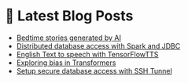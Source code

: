 # 📩 Latest Blog Posts
<!-- BLOG-POST-LIST:START -->
- [Bedtime stories generated by AI](https://dzlab.github.io/tensorflow/2022/02/18/bedtime-stories/)
- [Distributed database access with Spark and JDBC](https://dzlab.github.io/spark/2022/02/10/spark-jdbc-partitioning/)
- [English Text to speech with TensorFlowTTS](/dltips/en/tensorflow/TensorFlowTTS_intro/)
- [Exploring bias in Transformers](https://dzlab.github.io/notebooks/tensorflow/nlp/explainability/2022/02/04/transformers_bias.html)
- [Setup secure database access with SSH Tunnel](https://dzlab.github.io/gcp/2022/01/16/gcp-sshtunnel/)
<!-- BLOG-POST-LIST:END -->
